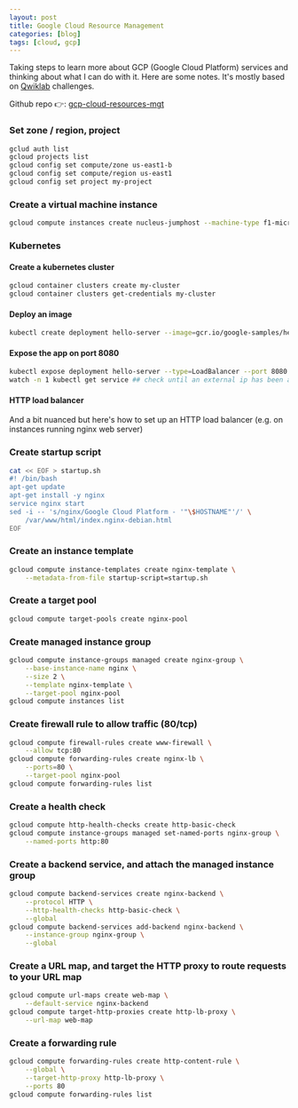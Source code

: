 ```yaml
---
layout: post
title: Google Cloud Resource Management
categories: [blog]
tags: [cloud, gcp]
---
```


Taking steps to learn more about GCP (Google Cloud Platform) services and thinking about what I can do with it. Here are some notes. It's mostly based on [Qwiklab](https://google.qwiklabs.com) challenges.  

Github repo 👉: [gcp-cloud-resources-mgt](https://github.com/maryletteroa/gcp-cloud-resources-mgt)


### Set zone / region, project
```sh
gclud auth list
gcloud projects list
gcloud config set compute/zone us-east1-b
gcloud config set compute/region us-east1
gcloud config set project my-project
```

### Create a virtual machine instance
```sh
gcloud compute instances create nucleus-jumphost --machine-type f1-micro
```

### Kubernetes

#### Create a kubernetes cluster
```sh
gcloud container clusters create my-cluster
gcloud container clusters get-credentials my-cluster
```
#### Deploy an image
```sh
kubectl create deployment hello-server --image=gcr.io/google-samples/hello-app:2.0
```
#### Expose the app on port 8080 
```sh
kubectl expose deployment hello-server --type=LoadBalancer --port 8080
watch -n 1 kubectl get service ## check until an external ip has been assigned
```
#### HTTP load balancer

And a bit nuanced but here's how to set up an HTTP load balancer (e.g. on instances running nginx web server)

### Create startup script
```sh
cat << EOF > startup.sh
#! /bin/bash
apt-get update
apt-get install -y nginx
service nginx start
sed -i -- 's/nginx/Google Cloud Platform - '"\$HOSTNAME"'/' \
	/var/www/html/index.nginx-debian.html
EOF
```
### Create an instance template
```sh
gcloud compute instance-templates create nginx-template \
	--metadata-from-file startup-script=startup.sh
```

### Create a target pool
```sh
gcloud compute target-pools create nginx-pool
```

### Create managed instance group
```sh
gcloud compute instance-groups managed create nginx-group \
	--base-instance-name nginx \
	--size 2 \
	--template nginx-template \
	--target-pool nginx-pool
gcloud compute instances list
```
### Create firewall rule to allow traffic (80/tcp)
```sh
gcloud compute firewall-rules create www-firewall \
	--allow tcp:80
gcloud compute forwarding-rules create nginx-lb \
	--ports=80 \
	--target-pool nginx-pool
gcloud compute forwarding-rules list
```
### Create a health check
```sh
gcloud compute http-health-checks create http-basic-check
gcloud compute instance-groups managed set-named-ports nginx-group \
	--named-ports http:80
```
### Create a backend service, and attach the managed instance group
```sh
gcloud compute backend-services create nginx-backend \
	--protocol HTTP \
	--http-health-checks http-basic-check \
	--global
gcloud compute backend-services add-backend nginx-backend \
	--instance-group nginx-group \
	--global
```
### Create a URL map, and target the HTTP proxy to route requests to your URL map
```sh
gcloud compute url-maps create web-map \
	--default-service nginx-backend
gcloud compute target-http-proxies create http-lb-proxy \
	--url-map web-map
```
### Create a forwarding rule
```sh
gcloud compute forwarding-rules create http-content-rule \
	--global \
	--target-http-proxy http-lb-proxy \
	--ports 80
gcloud compute forwarding-rules list
```

